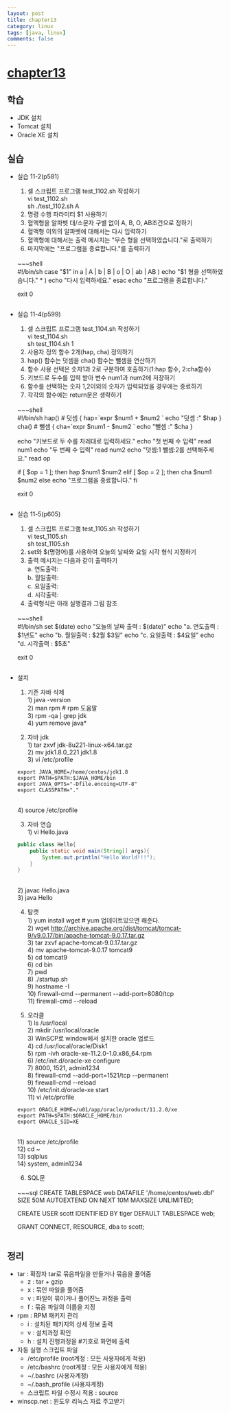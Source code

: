 ```yaml
---
layout: post
title: chapter13
category: linux
tags: [java, linux]
comments: false
---
```


# [chapter13]()

## 학습
* JDK 설치 
* Tomcat 설치 
* Oracle XE 설치 

## 실습
* 실습 11-2(p581)
    1. 셀 스크립트 프로그램 test_1102.sh 작성하기
    <br> vi test_1102.sh
    <br> sh ./test_1102.sh A
    2. 명령 수행 파라미터 $1 사용하기
    3. 혈액형을 알파벳 대/소문자 구별 없이 A, B, O, AB조건으로 정하기
    4. 혈액형 이외의 알파벳에 대해서는 다시 입력하기
    5. 혈액형에 대해서는 출력 메시지는 "무슨 형을 선택하였습니다."로 출력하기
    6. 마지막에는 "프로그램을 종료합니다."를 출력하기
    <br>
    ~~~shell <br>
    #!/bin/sh
    case "$1" in
    a | A | b | B | o | O | ab | AB )
    echo "$1 형을 선택하였습니다."
    * ) 
    echo "다시 입력하세요."
    esac
    echo "프로그램을 종료합니다."

    exit 0
    ~~~

* 실습 11-4(p599)
    1. 셀 스크립트 프로그램 test_1104.sh 작성하기
    <br> vi test_1104.sh
    <br> sh test_1104.sh 1
    2. 사용자 정의 함수 2개(hap, cha) 정의하기
    3. hap() 함수는 덧셈을 cha() 함수는 뺄셈을 연산하기
    4. 함수 사용 선택은 숫자1과 2로 구분하여 호출하기(1:hap 함수, 2:cha함수)
    5. 키보드로 두수를 입력 받아 변수 num1과 num2에 저장하기
    6. 함수를 선택하는 숫자 1,2이외의 숫자가 입력되었을 경우에는 종료하기
    7. 각각의 함수에는 return문은 생략하기
    <br>
    ~~~shell <br>
    #!/bin/sh
    hap()   # 덧셈
    {
    hap=`expr $num1 + $num2 `
    echo "덧셈 :" $hap
    }
    cha()   # 뺄셈
    {
    cha=`expr $num1 - $num2 `
    echo "뺄셈 :" $cha
    }

    echo "키보드로 두 수를 차레대로 입력하세요."
    echo "첫 번째 수 입력"
    read num1
    echo "두 번째 수 입력"
    read num2
    echo "덧셈:1 뺄셈:2를 선택해주세요."
    read op

    if [ $op = 1 ]; then
    hap $num1 $num2
    elif [ $op = 2 ]; then
    cha $num1 $num2
    else
    echo "프로그램을 종료합니다."
    fi

    exit 0
    ~~~

* 실습 11-5(p605)
    1. 셀 스크립트 프로그램 test_1105.sh 작성하기
    <br> vi test_1105.sh
    <br> sh test_1105.sh
    2. set와 $(명령어)를 사용하여 오늘의 날짜와 요일 시각 형식 지정하기
    3. 출력 메시지는 다음과 같이 출력하기
    <br> a. 연도출력:
    <br> b. 월일출력:
    <br> c. 요일출력:
    <br> d. 시각출력:
    4. 출력형식은 아래 실행결과 그림 참조
    <br>
    ~~~shell <br>
    #!/bin/sh
    set $(date)
    echo "오늘의 날짜 출력 : $(date)"
    echo "a. 연도출력 : $1년도"
    echo "b. 월일출력 : $2월 $3일"
    echo "c. 요일출력 : $4요일"
    echo "d. 시각출력 : $5초"

    exit 0
    ~~~

* 설치
    1. 기존 자바 삭제
    <br> 1) java -version
    <br> 2) man rpm                 # rpm 도움말
    <br> 3) rpm -qa | grep jdk
    <br> 4) yum remove java*

    2. 자바 jdk
    <br> 1) tar zxvf jdk-8u221-linux-x64.tar.gz
    <br> 2) mv jdk1.8.0_221 jdk1.8
    <br> 3) vi /etc/profile
    ~~~shell
    export JAVA_HOME=/home/centos/jdk1.8
    export PATH=$PATH:$JAVA_HOME/bin
    export JAVA_OPTS="-Dfile.encoing=UTF-8"
    export CLASSPATH="."
    ~~~
    <br> 4) source /etc/profile

    3. 자바 연습
    <br> 1) vi Hello.java
    ~~~java
    public class Hello{
        public static void main(String[] args){
            System.out.println("Hello World!!!");
        }
    }
    ~~~
    <br> 2) javac Hello.java
    <br> 3) java Hello
    
    4. 탐캣
    <br> 1) yum install wget   # yum 업데이트있으면 해준다.
    <br> 2) wget http://archive.apache.org/dist/tomcat/tomcat-9/v9.0.17/bin/apache-tomcat-9.0.17.tar.gz
    <br> 3) tar zxvf apache-tomcat-9.0.17.tar.gz
    <br> 4) mv apache-tomcat-9.0.17 tomcat9
    <br> 5) cd tomcat9
    <br> 6) cd bin
    <br> 7) pwd
    <br> 8) ./startup.sh
    <br> 9) hostname -I
    <br> 10) firewall-cmd --permanent --add-port=8080/tcp
    <br> 11) firewall-cmd --reload

    5. 오라클
    <br> 1) ls /usr/local
    <br> 2) mkdir /usr/local/oracle
    <br> 3) WinSCP로 window에서 설치한 oracle 업로드
    <br> 4) cd /usr/local/oracle/Disk1
    <br> 5) rpm -ivh oracle-xe-11.2.0-1.0.x86_64.rpm
    <br> 6) /etc/init.d/oracle-xe configure
    <br> 7) 8000, 1521, admin1234
    <br> 8) firewall-cmd --add-port=1521/tcp --permanent
    <br> 9) firewall-cmd --reload
    <br> 10) /etc/init.d/oracle-xe start
    <br> 11) vi /etc/profile
    ~~~shell
    export ORACLE_HOME=/u01/app/oracle/product/11.2.0/xe
    export PATH=$PATH:$ORACLE_HOME/bin
    export ORACLE_SID=XE
    ~~~
    <br> 11) source /etc/profile
    <br> 12) cd ~
    <br> 13) sqlplus
    <br> 14) system, admin1234

    6. SQL문
    <br>
    ~~~sql
    CREATE TABLESPACE web
    DATAFILE '/home/centos/web.dbf' SIZE 50M
    AUTOEXTEND ON
    NEXT 10M
    MAXSIZE UNLIMITED;

    CREATE USER scott IDENTIFIED BY tiger
    DEFAULT TABLESPACE web;

    GRANT CONNECT, RESOURCE, dba to scott;
    ~~~

## 정리
* tar : 확장자 tar로 묶음파일을 만들거나 묶음을 풀어줌
    - z : tar + gzip
    - x : 묶인 파일을 풀어줌
    - v : 파일이 묶이거나 풀어진느 과정을 출력
    - f : 묶음 파일의 이름을 지정
* rpm : RPM 패키지 관리
    - i : 설치된 패키지의 상세 정보 출력
    - v : 설치과정 확인
    - h : 설치 진행과정을 #기호로 화면에 출력
* 자동 실행 스크립트 파일
    - /etc/profile      (root계정 : 모든 사용자에게 적용)
    - /etc/bashrc       (root계정 : 모든 사용자에게 적용)
    - ~/.bashrc         (사용자계정)
    - ~/.bash_profile   (사용자계정)
    - 스크립트 파일 수정시 적용 : source
* winscp.net : 윈도우 리눅스 자료 주고받기
